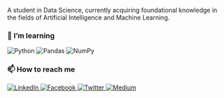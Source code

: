 
 A student in Data Science, currently acquiring foundational knowledge in the fields of Artificial Intelligence and Machine Learning.


<!--
 **I love working with**

 <div display="flex">
  <img src="https://img.shields.io/badge/python-%2314354C.svg?style=for-the-badge&logo=python&logoColor=white" alt="Python"/>
  <img src="https://img.shields.io/badge/Pandas-%23150458.svg?style=for-the-badge&logo=pandas&logoColor=white" alt="Pandas"/>
  <img src="https://img.shields.io/badge/Numpy-%23013243.svg?style=for-the-badge&logo=numpy&logoColor=white" alt="NumPy"/>
  <img src="https://img.shields.io/badge/SQL-%234F5B93.svg?style=for-the-badge&logo=postgresql&logoColor=white" alt="SQL"/>
</div> 


### 🔭 I’m working on

- Projects for freelance clients.
- Growing [Upbeat Code](https://www.upbeatcode.com) to 100k/month visitors.

-->

### 🌱 I’m learning

 <div display="flex">
<img src="https://img.shields.io/badge/python-%2314354C.svg?style=for-the-badge&logo=python&logoColor=%23FFD43B" alt="Python"/>
<img src="https://img.shields.io/badge/pandas-%23150458.svg?style=for-the-badge&logo=pandas&logoColor=%230F8C3C" alt="Pandas"/>
<img src="https://img.shields.io/badge/Numpy-%23013243.svg?style=for-the-badge&logo=numpy&logoColor=%2305A1F3" alt="NumPy"/>
</div> 



### 📫 How to reach me

<div display="flex">
  <a href="https://www.linkedin.com/in/codewithbernard/">
    <img src="https://img.shields.io/badge/linkedin-%230077B5.svg?style=for-the-badge&logo=linkedin&logoColor=white" alt="LinkedIn"/>
    <a href="https://www.facebook.com/YOUR_PROFILE">
    <img src="https://img.shields.io/badge/Facebook-%234A90E2.svg?style=for-the-badge&logo=facebook&logoColor=white" alt="Facebook"/>
  </a>
  <a href="https://twitter.com/CodeWithBernard">
    <img src="https://img.shields.io/badge/codewithbernard-%231DA1F2.svg?style=for-the-badge&logo=Twitter&logoColor=white" alt="Twitter"/>
  </a>
  <a href="https://medium.com/@bernardbad">
    <img src="https://img.shields.io/badge/Medium-12100E?style=for-the-badge&logo=medium&logoColor=white" alt="Medium"/>
  </a>
</div>

